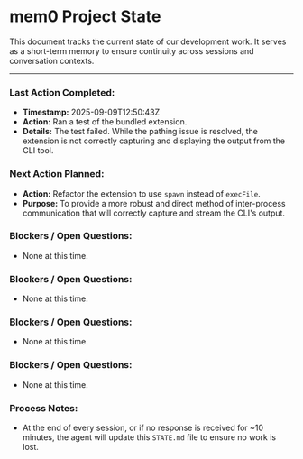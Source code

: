 # mem0 Project State

This document tracks the current state of our development work. It serves as a short-term memory to ensure continuity across sessions and conversation contexts.

---

### Last Action Completed:

*   **Timestamp:** 2025-09-09T12:50:43Z
*   **Action:** Ran a test of the bundled extension.
*   **Details:** The test failed. While the pathing issue is resolved, the extension is not correctly capturing and displaying the output from the CLI tool.

### Next Action Planned:

*   **Action:** Refactor the extension to use `spawn` instead of `execFile`.
*   **Purpose:** To provide a more robust and direct method of inter-process communication that will correctly capture and stream the CLI's output.

### Blockers / Open Questions:

*   None at this time.

### Blockers / Open Questions:

*   None at this time.

### Blockers / Open Questions:

*   None at this time.

### Blockers / Open Questions:

*   None at this time.

### Process Notes:

*   At the end of every session, or if no response is received for ~10 minutes, the agent will update this `STATE.md` file to ensure no work is lost.

